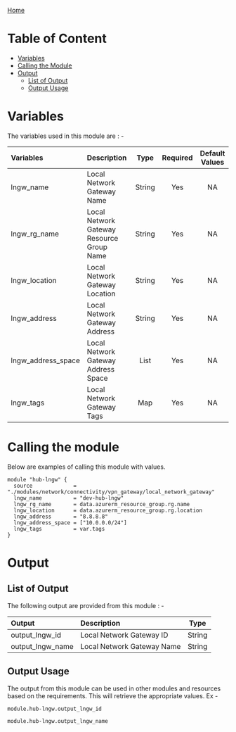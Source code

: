 [Home](../../../../../README.md)

# Table of Content

- [Variables](#variables)
- [Calling the Module](#calling-the-module)
- [Output](#output)
    - [List of Output](#list-of-output)
    - [Output Usage](#output-usage)

# Variables

The variables used in this module are : -

| Variables | Description | Type | Required | Default Values |
|:----------|:------------|:----:|:--------:|:--------------:|
| lngw_name | Local Network Gateway Name | String | Yes | NA |
| lngw_rg_name | Local Network Gateway Resource Group Name | String | Yes | NA |
| lngw_location | Local Network Gateway Location | String | Yes | NA |
| lngw_address | Local Network Gateway Address | String | Yes | NA |
| lngw_address_space | Local Network Gateway Address Space | List | Yes | NA |
| lngw_tags | Local Network Gateway Tags | Map | Yes | NA |

# Calling the module

Below are examples of calling this module with values.

```
module "hub-lngw" {
  source             = "./modules/network/connectivity/vpn_gateway/local_network_gateway"
  lngw_name          = "dev-hub-lngw"
  lngw_rg_name       = data.azurerm_resource_group.rg.name
  lngw_location      = data.azurerm_resource_group.rg.location
  lngw_address       = "8.8.8.8"
  lngw_address_space = ["10.0.0.0/24"]
  lngw_tags          = var.tags
}
```

# Output

## List of Output
The following output are provided from this module : -

| Output | Description | Type |
|:------ |:------------|:----:|
| output_lngw_id | Local Network Gateway ID | String |
| output_lngw_name | Local Network Gateway Name | String |

## Output Usage

The output from this module can be used in other modules and resources based on the requirements. This will retrieve the appropriate values. Ex -

```
module.hub-lngw.output_lngw_id
```

```
module.hub-lngw.output_lngw_name
```